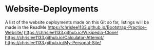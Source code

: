 # Website-Deployments
A list of the website deployments made on this Git so far, listings will be made in the ReadMe
https://chrislee1133.github.io/Bootstrap-Practice-Website/
https://chrislee1133.github.io/Wikipedia-Clone/
https://chrislee1133.github.io/Calculator-Attempt/
https://chrislee1133.github.io/My-Personal-Site/
